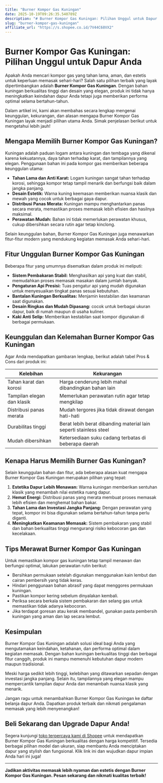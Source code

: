 ```yaml
---
title: "Burner Kompor Gas Kuningan"
date: 2025-10-19T09:26:35.540789Z
description: "# Burner Kompor Gas Kuningan: Pilihan Unggul untuk Dapur Anda..."
slug: "burner-kompor-gas-kuningan"
affiliate_url: "https://s.shopee.co.id/7V44C68VX2"
---
```

# Burner Kompor Gas Kuningan: Pilihan Unggul untuk Dapur Anda

Apakah Anda mencari kompor gas yang tahan lama, aman, dan estetis untuk keperluan memasak sehari-hari? Salah satu pilihan terbaik yang layak dipertimbangkan adalah **Burner Kompor Gas Kuningan**. Dengan bahan kuningan berkualitas tinggi dan desain yang elegan, produk ini tidak hanya meningkatkan keindahan dapur Anda tetapi juga memberikan performa optimal selama bertahun-tahun.

Dalam artikel ini, kami akan membahas secara lengkap mengenai keunggulan, kekurangan, dan alasan mengapa Burner Kompor Gas Kuningan layak menjadi pilihan utama Anda. Simak penjelasan berikut untuk mengetahui lebih jauh!

## Mengapa Memilih Burner Kompor Gas Kuningan?

Kuningan adalah paduan logam antara kuningan dan tembaga yang dikenal karena kekuatannya, daya tahan terhadap karat, dan tampilannya yang elegan. Penggunaan bahan ini pada kompor gas memberikan beberapa keunggulan utama:

- **Tahan Lama dan Anti Karat:** Logam kuningan sangat tahan terhadap korosi, sehingga kompor tetap tampil menarik dan berfungsi baik dalam jangka panjang.
- **Desain Estetik:** Warna kuning keemasan memberikan nuansa klasik dan mewah yang cocok untuk berbagai gaya dapur.
- **Distribusi Panas Merata:** Kuningan mampu menghantarkan panas secara merata, memastikan proses memasak lebih efisien dan hasilnya maksimal.
- **Perawatan Mudah:** Bahan ini tidak memerlukan perawatan khusus, cukup dibersihkan secara rutin agar tetap kinclong.

Selain keunggulan bahan, Burner Kompor Gas Kuningan juga menawarkan fitur-fitur modern yang mendukung kegiatan memasak Anda sehari-hari.

## Fitur Unggulan Burner Kompor Gas Kuningan

Beberapa fitur yang umumnya disematkan dalam produk ini meliputi:

- **Sistem Pembakaran Stabil:** Menghasilkan api yang kuat dan stabil, memudahkan proses memasak masakan dalam jumlah banyak.
- **Pengaturan Api Presisi:** Tuas pengatur api yang mudah digunakan untuk menyesuaikan tingkat panas sesuai kebutuhan.
- **Bantalan Kuningan Berkualitas:** Menjamin kestabilan dan keamanan saat digunakan.
- **Desain Ringkas dan Mudah Dipasang:** cocok untuk berbagai ukuran dapur, baik di rumah maupun di usaha kuliner.
- **Kaki Anti Selip:** Memberikan kestabilan saat kompor digunakan di berbagai permukaan.

## Keunggulan dan Kelemahan Burner Kompor Gas Kuningan

Agar Anda mendapatkan gambaran lengkap, berikut adalah tabel Pros & Cons dari produk ini:

| Kelebihan | Kekurangan |
| --- | --- |
| Tahan karat dan korosi | Harga cenderung lebih mahal dibandingkan bahan lain |
| Tampilan elegan dan klasik | Memerlukan perawatan rutin agar tetap mengkilap |
| Distribusi panas merata | Mudah tergores jika tidak dirawat dengan hati-hati |
| Durabilitas tinggi | Berat lebih berat dibanding material lain seperti stainless steel |
| Mudah dibersihkan | Ketersediaan suku cadang terbatas di beberapa daerah |

## Kenapa Harus Memilih Burner Gas Kuningan?

Selain keunggulan bahan dan fitur, ada beberapa alasan kuat mengapa Burner Kompor Gas Kuningan merupakan pilihan yang tepat:

1. **Estetika Dapur Lebih Menawan:** Warna kuningan memberikan sentuhan klasik yang menambah nilai estetika ruang dapur.
2. **Hemat Energi:** Distribusi panas yang merata membuat proses memasak lebih efisien dan menghemat bahan bakar.
3. **Tahan Lama dan Investasi Jangka Panjang:** Dengan perawatan yang tepat, kompor ini bisa digunakan selama bertahun-tahun tanpa perlu diganti.
4. **Meningkatkan Keamanan Memasak:** Sistem pembakaran yang stabil dan bahan berkualitas tinggi mengurangi risiko kebocoran gas dan kecelakaan.

## Tips Merawat Burner Kompor Gas Kuningan

Untuk memastikan kompor gas kuningan tetap tampil menawan dan berfungsi optimal, lakukan perawatan rutin berikut:

- Bersihkan permukaan setelah digunakan menggunakan kain lembut dan cairan pembersih yang tidak keras.
- Hindari penggunaan bahan abrasif yang dapat menggores permukaan kuningan.
- Pastikan kompor kering sebelum dinyalakan kembali.
- Periksa secara berkala sistem pembakaran dan selang gas untuk memastikan tidak adanya kebocoran.
- Jika terdapat goresan atau kerak membandel, gunakan pasta pembersih kuningan yang aman dan lap secara lembut.

## Kesimpulan

Burner Kompor Gas Kuningan adalah solusi ideal bagi Anda yang mengutamakan keindahan, ketahanan, dan performa optimal dalam kegiatan memasak. Dengan bahan kuningan berkualitas tinggi dan berbagai fitur canggih, produk ini mampu memenuhi kebutuhan dapur modern maupun tradisional.

Meski harga sedikit lebih tinggi, kelebihan yang ditawarkan sepadan dengan investasi jangka panjang. Selain itu, tampilannya yang elegan mampu mempercantik tampilan dapur Anda dan menambah nuansa klasik yang menarik.

Jangan ragu untuk menambahkan Burner Kompor Gas Kuningan ke daftar belanja dapur Anda. Dapatkan produk terbaik dan nikmati pengalaman memasak yang lebih menyenangkan!

## Beli Sekarang dan Upgrade Dapur Anda!

Segera kunjungi [toko terpercaya kami di Shopee](https://s.shopee.co.id/7V44C68VX2) untuk mendapatkan Burner Kompor Gas Kuningan berkualitas dengan harga kompetitif. Tersedia berbagai pilihan model dan ukuran, siap membantu Anda menciptakan dapur yang stylish dan fungsional. Klik link ini dan wujudkan dapur impian Anda hari ini juga!

---

**Jadikan aktivitas memasak lebih nyaman dan estetis dengan Burner Kompor Gas Kuningan. Pesan sekarang dan nikmati kualitas terbaik!**